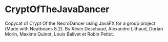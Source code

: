 # CryptOfTheJavaDancer
Copycat of Crypt Of the NecroDancer using JavaFX for a group project (Made with Neatbeans 8.2).
By Kévin Deschaud, Alexandre Lithaud, Dorian Morin, Maxime Quinot, Louis Balivet et Robin Petiot.
